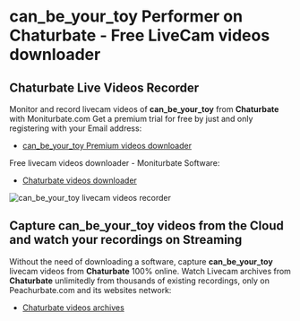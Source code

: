 # can_be_your_toy Performer on Chaturbate - Free LiveCam videos downloader

## Chaturbate Live Videos Recorder

Monitor and record livecam videos of **can_be_your_toy** from **Chaturbate** with Moniturbate.com
Get a premium trial for free by just and only registering with your Email address:
* [can_be_your_toy Premium videos downloader](https://moniturbate.com/request-demo-licence-key.html)

Free livecam videos downloader - Moniturbate Software:
* [Chaturbate videos downloader](https://moniturbate.com/moniturbate-download-software.html)

![can_be_your_toy livecam videos recorder](https://peachurnet.com/templates/moniturbate-software.png)


## Capture can_be_your_toy videos from the Cloud and watch your recordings on Streaming

Without the need of downloading a software, capture **can_be_your_toy** livecam videos from **Chaturbate** 100% online.
Watch Livecam archives from **Chaturbate** unlimitedly from thousands of existing recordings, only on Peachurbate.com and its websites network:
* [Chaturbate videos archives](https://peachurnet.com/)